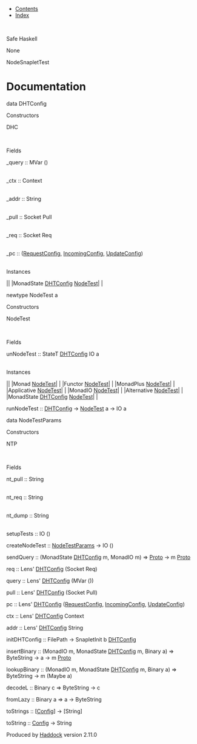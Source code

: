 -   [Contents](index.html)
-   [Index](doc-index.html)

 

Safe Haskell

None

NodeSnapletTest

Documentation
=============

data DHTConfig

Constructors

DHC

 

Fields

\_query :: MVar ()  
 

\_ctx :: Context  
 

\_addr :: String  
 

\_pull :: Socket Pull  
 

\_req :: Socket Req  
 

\_pc :: ([RequestConfig](MemServerAsyncTest.html#t:RequestConfig), [IncomingConfig](MemServerAsyncTest.html#t:IncomingConfig), [UpdateConfig](MemServerAsyncTest.html#t:UpdateConfig))  
 

Instances

||
|MonadState [DHTConfig](NodeSnapletTest.html#t:DHTConfig) [NodeTest](NodeSnapletTest.html#t:NodeTest)| |

newtype NodeTest a

Constructors

NodeTest

 

Fields

unNodeTest :: StateT [DHTConfig](NodeSnapletTest.html#t:DHTConfig) IO a  
 

Instances

||
|Monad [NodeTest](NodeSnapletTest.html#t:NodeTest)| |
|Functor [NodeTest](NodeSnapletTest.html#t:NodeTest)| |
|MonadPlus [NodeTest](NodeSnapletTest.html#t:NodeTest)| |
|Applicative [NodeTest](NodeSnapletTest.html#t:NodeTest)| |
|MonadIO [NodeTest](NodeSnapletTest.html#t:NodeTest)| |
|Alternative [NodeTest](NodeSnapletTest.html#t:NodeTest)| |
|MonadState [DHTConfig](NodeSnapletTest.html#t:DHTConfig) [NodeTest](NodeSnapletTest.html#t:NodeTest)| |

runNodeTest :: [DHTConfig](NodeSnapletTest.html#t:DHTConfig) -\> [NodeTest](NodeSnapletTest.html#t:NodeTest) a -\> IO a

data NodeTestParams

Constructors

NTP

 

Fields

nt\_pull :: String  
 

nt\_req :: String  
 

nt\_dump :: String  
 

setupTests :: IO ()

createNodeTest :: [NodeTestParams](NodeSnapletTest.html#t:NodeTestParams) -\> IO ()

sendQuery :: (MonadState [DHTConfig](NodeSnapletTest.html#t:DHTConfig) m, MonadIO m) =\> [Proto](ProtoExtended.html#t:Proto) -\> m [Proto](ProtoExtended.html#t:Proto)

req :: Lens' [DHTConfig](NodeSnapletTest.html#t:DHTConfig) (Socket Req)

query :: Lens' [DHTConfig](NodeSnapletTest.html#t:DHTConfig) (MVar ())

pull :: Lens' [DHTConfig](NodeSnapletTest.html#t:DHTConfig) (Socket Pull)

pc :: Lens' [DHTConfig](NodeSnapletTest.html#t:DHTConfig) ([RequestConfig](MemServerAsyncTest.html#t:RequestConfig), [IncomingConfig](MemServerAsyncTest.html#t:IncomingConfig), [UpdateConfig](MemServerAsyncTest.html#t:UpdateConfig))

ctx :: Lens' [DHTConfig](NodeSnapletTest.html#t:DHTConfig) Context

addr :: Lens' [DHTConfig](NodeSnapletTest.html#t:DHTConfig) String

initDHTConfig :: FilePath -\> SnapletInit b [DHTConfig](NodeSnapletTest.html#t:DHTConfig)

insertBinary :: (MonadIO m, MonadState [DHTConfig](NodeSnapletTest.html#t:DHTConfig) m, Binary a) =\> ByteString -\> a -\> m [Proto](ProtoExtended.html#t:Proto)

lookupBinary :: (MonadIO m, MonadState [DHTConfig](NodeSnapletTest.html#t:DHTConfig) m, Binary a) =\> ByteString -\> m (Maybe a)

decodeL :: Binary c =\> ByteString -\> c

fromLazy :: Binary a =\> a -\> ByteString

toStrings :: [[Config](Config-ConfigFileParser.html#t:Config)] -\> [String]

toString :: [Config](Config-ConfigFileParser.html#t:Config) -\> String

Produced by [Haddock](http://www.haskell.org/haddock/) version 2.11.0
